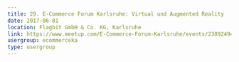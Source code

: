 ```yaml
---
title: 29. E-Commerce Forum Karlsruhe: Virtual und Augmented Reality
date: 2017-06-01
location: Flagbit GmbH & Co. KG, Karlsruhe
link: https://www.meetup.com/E-Commerce-Forum-Karlsruhe/events/238924948/
usergroup: ecommerceka
type: usergroup
---
```

